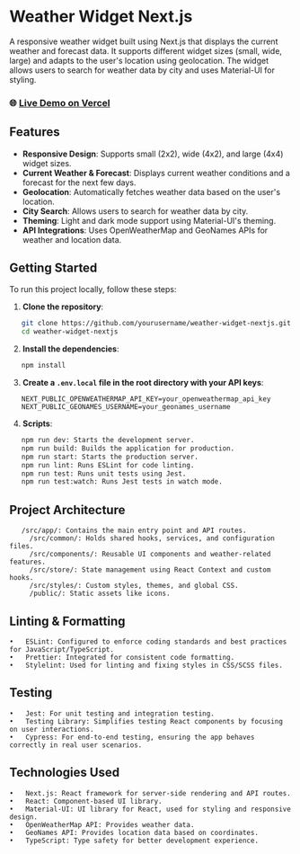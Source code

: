 # Weather Widget Next.js

A responsive weather widget built using Next.js that displays the current weather and forecast data. It supports different widget sizes (small, wide, large) and adapts to the user's location using geolocation. The widget allows users to search for weather data by city and uses Material-UI for styling.

### 🌐 [Live Demo on Vercel](https://weather-widget-nextjs-roan.vercel.app/)

## Features

- **Responsive Design**: Supports small (2x2), wide (4x2), and large (4x4) widget sizes.
- **Current Weather & Forecast**: Displays current weather conditions and a forecast for the next few days.
- **Geolocation**: Automatically fetches weather data based on the user's location.
- **City Search**: Allows users to search for weather data by city.
- **Theming**: Light and dark mode support using Material-UI's theming.
- **API Integrations**: Uses OpenWeatherMap and GeoNames APIs for weather and location data.

## Getting Started

To run this project locally, follow these steps:

1. **Clone the repository**:

```bash
   git clone https://github.com/yourusername/weather-widget-nextjs.git
   cd weather-widget-nextjs
```

2. **Install the dependencies**:

```bash
   npm install
```

3. **Create a `.env.local` file in the root directory with your API keys**:

```
   NEXT_PUBLIC_OPENWEATHERMAP_API_KEY=your_openweathermap_api_key
   NEXT_PUBLIC_GEONAMES_USERNAME=your_geonames_username
```

4. **Scripts**:

```bash
   npm run dev: Starts the development server.
   npm run build: Builds the application for production.
   npm run start: Starts the production server.
   npm run lint: Runs ESLint for code linting.
   npm run test: Runs unit tests using Jest.
   npm run test:watch: Runs Jest tests in watch mode.
```

## Project Architecture

```
   /src/app/: Contains the main entry point and API routes.
	 /src/common/: Holds shared hooks, services, and configuration files.
	 /src/components/: Reusable UI components and weather-related features.
	 /src/store/: State management using React Context and custom hooks.
	 /src/styles/: Custom styles, themes, and global CSS.
	 /public/: Static assets like icons.
```

## Linting & Formatting

    •	ESLint: Configured to enforce coding standards and best practices for JavaScript/TypeScript.
    •	Prettier: Integrated for consistent code formatting.
    •	Stylelint: Used for linting and fixing styles in CSS/SCSS files.

## Testing

    •	Jest: For unit testing and integration testing.
    •	Testing Library: Simplifies testing React components by focusing on user interactions.
    •	Cypress: For end-to-end testing, ensuring the app behaves correctly in real user scenarios.

## Technologies Used

    •	Next.js: React framework for server-side rendering and API routes.
    •	React: Component-based UI library.
    •	Material-UI: UI library for React, used for styling and responsive design.
    •	OpenWeatherMap API: Provides weather data.
    •	GeoNames API: Provides location data based on coordinates.
    •	TypeScript: Type safety for better development experience.
